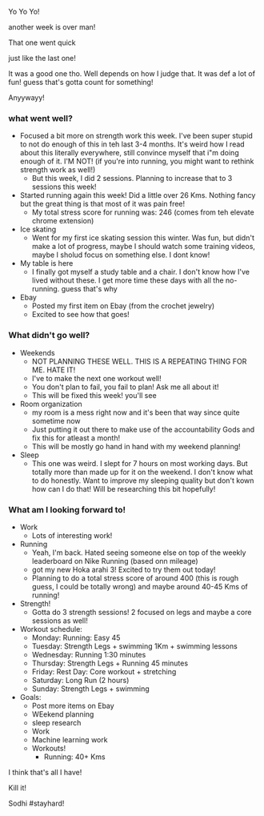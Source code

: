 Yo Yo Yo!

another week is over man!

That one went quick 

just like the last one!

It was a good one tho. Well depends on how I judge that. It was def a lot of fun! guess that's gotta count for something!

Anyywayy!

### what went well?

* Focused a bit more on strength work this week. I've been super stupid to not do enough of this in teh last 3-4 months. It's weird how I read about this literally everywhere, still convince myself that i"m doing enough of it. I'M NOT! (if you're into running, you might want to rethink strength work as well!)
	* But this week, I did 2 sessions. Planning to increase that to 3 sessions this week!
* Started running again this week! Did a little over 26 Kms. Nothing fancy but the great thing is that most of it was pain free!
	* My total stress score for running was: 246 (comes from teh elevate chrome extension)
* Ice skating
	* Went for my first ice skating session this winter. Was fun, but didn't make a lot of progress, maybe I should watch some training videos, maybe I sholud focus on something else. I dont know!
* My table is here
	* I finally got myself a study table and a chair. I don't know how I've lived without these. I get more time these days with all the no-running. guess that's why
* Ebay
	* Posted my first item on Ebay (from the crochet jewelry)
    * Excited to see how that goes!

### What didn't go well?
* Weekends
	* NOT PLANNING THESE WELL. THIS IS A REPEATING THING FOR ME. HATE IT!
    * I've to make the next one workout well!
    * You don't plan to fail, you fail to plan! Ask me all about it!
    * This will be fixed this week! you'll see
* Room organization
	* my room is a mess right now and it's been that way since quite sometime now
    * Just putting it out there to make use of the accountability Gods and fix this for atleast a month!
    * This will be mostly go hand in hand with my weekend planning!
* Sleep
	* This one was weird. I slept for 7 hours on most working days. But totally more than made up for it on the weekend. I don't know what to do honestly. Want to improve my sleeping quality but don't kown how can I do that! Will be researching this bit hopefully!

### What am I looking forward to!
* Work
	* Lots of interesting work!
* Running
	* Yeah, I'm back. Hated seeing someone else on top of the weekly leaderboard on Nike Running (based onn mileage)
    * got my new Hoka arahi 3! Excited to try them out today!
    * Planning to do a total stress score of around 400 (this is rough guess, I could be totally wrong) and maybe around 40-45 Kms of running!
* Strength!
	* Gotta do 3 strength sessions! 2 focused on legs and maybe a core sessions as well!
* Workout schedule: 
	* Monday: Running: Easy 45
    * Tuesday: Strength Legs + swimming 1Km + swimming lessons
    * Wednesday: Running 1:30 minutes
    * Thursday: Strength Legs + Running 45 minutes
    * Friday: Rest Day: Core workout + stretching 
    * Saturday: Long Run (2 hours)
    * Sunday: Strength Legs + swimming
* Goals:
	* Post more items on Ebay
    * WEekend planning 
    * sleep research
    * Work
    * Machine learning work
    * Workouts! 
    	* Running: 40+ Kms
        
        
I think that's all I have!

Kill it!

Sodhi
#stayhard!


    
    
